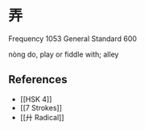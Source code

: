 # 弄
Frequency 1053
General Standard 600

nòng
do, play or fiddle with; alley

## References
- [[HSK 4]]
- [[7 Strokes]]
- [[廾 Radical]]